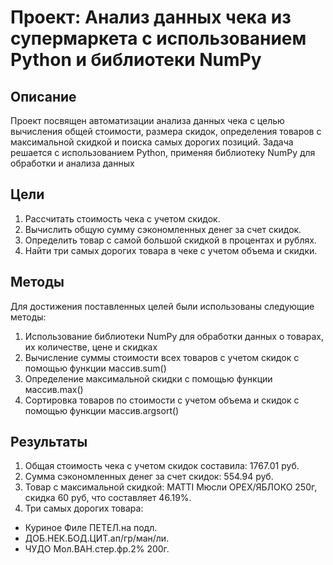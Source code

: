 # Проект: Анализ данных чека из супермаркета с использованием Python и библиотеки NumPy

## Описание
Проект посвящен автоматизации анализа данных чека с целью вычисления общей стоимости, размера скидок, определения товаров с максимальной скидкой и поиска самых дорогих позиций. 
Задача решается с использованием Python, применяя библиотеку NumPy для обработки и анализа данных

## Цели
1. Рассчитать стоимость чека с учетом скидок.
2. Вычислить общую сумму сэкономленных денег за счет скидок.
3. Определить товар с самой большой скидкой в процентах и рублях.
4. Найти три самых дорогих товара в чеке с учетом объема и скидки.

## Методы
Для достижения поставленных целей были использованы следующие методы:  
1. Использование библиотеки NumPy для обработки данных о товарах, их количестве, цене и скидках
2. Вычисление суммы стоимости всех товаров с учетом скидок с помощью функции массив.sum()
3. Определение максимальной скидки с помощью функции массив.max()
4. Сортировка товаров по стоимости с учетом объема и скидок с помощью функции массив.argsort()

## Результаты
1. Общая стоимость чека с учетом скидок составила: 1767.01 руб.
2. Сумма сэкономленных денег за счет скидок: 554.94 руб.
3. Товар с максимальной скидкой: MATTI Мюсли ОРЕХ/ЯБЛОКО 250г, скидка 60 руб, что составляет 46.19%.
4. Три самых дорогих товара:
- Куриное Филе ПЕТЕЛ.на подл.
- ДОБ.НЕК.БОД.ЦИТ.ап/гр/ман/ли.
- ЧУДО Мол.ВАН.стер.фр.2% 200г.
